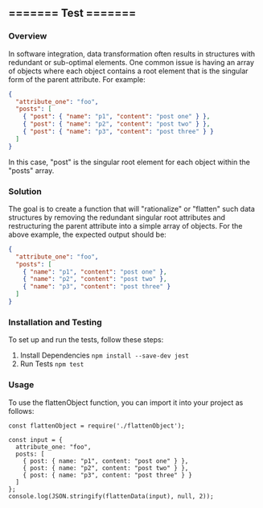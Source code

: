 
## ======= Test =======

### Overview

In software integration, data transformation often results in structures with redundant or sub-optimal elements. One common issue is having an array of objects where each object contains a root element that is the singular form of the parent attribute. For example:

```json
{ 
  "attribute_one": "foo",
  "posts": [
    { "post": { "name": "p1", "content": "post one" } },
    { "post": { "name": "p2", "content": "post two" } },
    { "post": { "name": "p3", "content": "post three" } }
  ]
}
```
In this case, "post" is the singular root element for each object within the "posts" array.

### Solution

The goal is to create a function that will "rationalize" or "flatten" such data structures by removing the redundant singular root attributes and restructuring the parent attribute into a simple array of objects. For the above example, the expected output should be:

```json
{ 
  "attribute_one": "foo",
  "posts": [
    { "name": "p1", "content": "post one" },
    { "name": "p2", "content": "post two" },
    { "name": "p3", "content": "post three" }
  ]
}
```

### Installation and Testing

To set up and run the tests, follow these steps:

 1. Install Dependencies
    ```npm install --save-dev jest```
 2. Run Tests
    ```npm test```

### Usage

To use the flattenObject function, you can import it into your project as follows:

```
const flattenObject = require('./flattenObject');

const input = {
  attribute_one: "foo",
  posts: [
    { post: { name: "p1", content: "post one" } },
    { post: { name: "p2", content: "post two" } },
    { post: { name: "p3", content: "post three" } }
  ]
};
console.log(JSON.stringify(flattenData(input), null, 2));
```